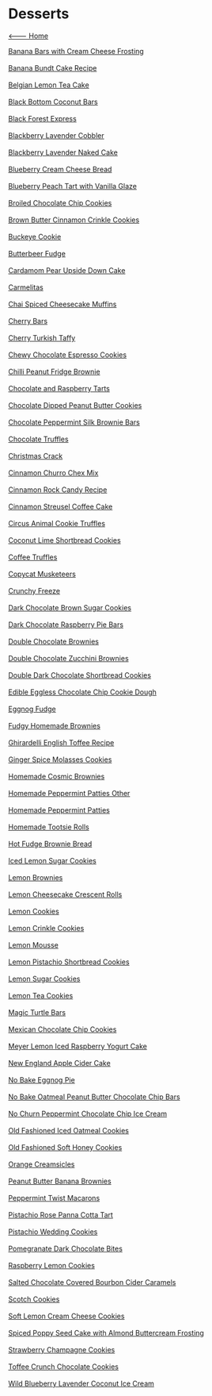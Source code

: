 # Desserts

[<--- Home](../about.md)

[Banana Bars with Cream Cheese Frosting](./banana-bars-with-cream-cheese-frosting.md)<br><br>
[Banana Bundt Cake Recipe](./banana-bundt-cake-recipe.md)<br><br>
[Belgian Lemon Tea Cake](./belgian-lemon-tea-cake.md)<br><br>
[Black Bottom Coconut Bars](./black-bottom-coconut-bars.md)<br><br>
[Black Forest Express](./black-forest-express.md)<br><br>
[Blackberry Lavender Cobbler](./blackberry-lavender-cobbler.md)<br><br>
[Blackberry Lavender Naked Cake](./blackberry-lavender-naked-cake.md)<br><br>
[Blueberry Cream Cheese Bread](./blueberry-cream-cheese-bread.md)<br><br>
[Blueberry Peach Tart with Vanilla Glaze](./blueberry-peach-tart-with-vanilla-glaze.md)<br><br>
[Broiled Chocolate Chip Cookies](./broiled-chocolate-chip-cookies.md)<br><br>
[Brown Butter Cinnamon Crinkle Cookies](./brown-butter-cinnamon-crinkle-cookies.md)<br><br>
[Buckeye Cookie](./buckeye-cookie.md)<br><br>
[Butterbeer Fudge](./butterbeer-fudge.md)<br><br>
[Cardamom Pear Upside Down Cake](./cardamom-pear-upside-down-cake.md)<br><br>
[Carmelitas](./carmelitas.md)<br><br>
[Chai Spiced Cheesecake Muffins](./chai-spiced-cheesecake-muffins.md)<br><br>
[Cherry Bars](./cherry-bars.md)<br><br>
[Cherry Turkish Taffy](./cherry-turkish-taffy.md)<br><br>
[Chewy Chocolate Espresso Cookies](./chewy-chocolate-espresso-cookies.md)<br><br>
[Chilli Peanut Fridge Brownie](./chilli-peanut-fridge-brownie.md)<br><br>
[Chocolate and Raspberry Tarts](./chocolate-and-raspberry-tarts.md)<br><br>
[Chocolate Dipped Peanut Butter Cookies](./chocolate-dipped-peanut-butter-cookies.md)<br><br>
[Chocolate Peppermint Silk Brownie Bars](./chocolate-peppermint-silk-brownie-bars.md)<br><br>
[Chocolate Truffles](./chocolate-truffles.md)<br><br>
[Christmas Crack](./christmas-crack.md)<br><br>
[Cinnamon Churro Chex Mix](./cinnamon-churro-chex-mix.md)<br><br>
[Cinnamon Rock Candy Recipe](./cinnamon-rock-candy-recipe.md)<br><br>
[Cinnamon Streusel Coffee Cake](./cinnamon-streusel-coffee-cake.md)<br><br>
[Circus Animal Cookie Truffles](./circus-animal-cookie-truffles.md)<br><br>
[Coconut Lime Shortbread Cookies](./coconut-lime-shortbread-cookies.md)<br><br>
[Coffee Truffles](./coffee-truffles.md)<br><br>
[Copycat Musketeers](./copycat-3-musketeers.md)<br><br>
[Crunchy Freeze](./crunchy-freeze.md)<br><br>
[Dark Chocolate Brown Sugar Cookies](./dark-chocolate-brown-sugar-cookies.md)<br><br>
[Dark Chocolate Raspberry Pie Bars](./dark-chocolate-raspberry-pie-bars.md)<br><br>
[Double Chocolate Brownies](./double-chocolate-brownies.md)<br><br>
[Double Chocolate Zucchini Brownies](./double-chocolate-zucchini-brownies.md)<br><br>
[Double Dark Chocolate Shortbread Cookies](./double-dark-chocolate-shortbread-cookies.md)<br><br>
[Edible Eggless Chocolate Chip Cookie Dough](./edible-eggless-chocolate-chip-cookie-dough.md)<br><br>
[Eggnog Fudge](./eggnog-fudge.md)<br><br>
[Fudgy Homemade Brownies](./fudgy-homemade-brownies.md)<br><br>
[Ghirardelli English Toffee Recipe](./ghirardelli-english-toffee-recipe.md)<br><br>
[Ginger Spice Molasses Cookies](./ginger-spice-molasses-cookies.md)<br><br>
[Homemade Cosmic Brownies](./homemade-cosmic-brownies.md)<br><br>
[Homemade Peppermint Patties Other](./homemade-peppermint-patties-other.md)<br><br>
[Homemade Peppermint Patties](./homemade-peppermint-patties.md)<br><br>
[Homemade Tootsie Rolls](./homemade-tootsie-rolls.md)<br><br>
[Hot Fudge Brownie Bread](./hot-fudge-brownie-bread.md)<br><br>
[Iced Lemon Sugar Cookies](./iced-lemon-sugar-cookies.md)<br><br>
[Lemon Brownies](./lemon-brownies.md)<br><br>
[Lemon Cheesecake Crescent Rolls](./lemon-cheesecake-crescent-rolls.md)<br><br>
[Lemon Cookies](./lemon-cookies.md)<br><br>
[Lemon Crinkle Cookies](./lemon-crinkle-cookies.md)<br><br>
[Lemon Mousse](./lemon-mousse.md)<br><br>
[Lemon Pistachio Shortbread Cookies](./lemon-pistachio-shortbread-cookies.md)<br><br>
[Lemon Sugar Cookies](./lemon-sugar-cookies.md)<br><br>
[Lemon Tea Cookies](./lemon-tea-cookies.md)<br><br>
[Magic Turtle Bars](./magic-turtle-bars.md)<br><br>
[Mexican Chocolate Chip Cookies](./mexican-chocolate-chip-cookies.md)<br><br>
[Meyer Lemon Iced Raspberry Yogurt Cake](./meyer-lemon-iced-raspberry-yogurt-cake.md)<br><br>
[New England Apple Cider Cake](./new-england-apple-cider-cake.md)<br><br>
[No Bake Eggnog Pie](./no-bake-eggnog-pie.md)<br><br>
[No Bake Oatmeal Peanut Butter Chocolate Chip Bars](./no-bake-oatmeal-peanut-butter-chocolate-chip-bars.md)<br><br>
[No Churn Peppermint Chocolate Chip Ice Cream](./no-churn-peppermint-chocolate-chip-ice-cream.md)<br><br>
[Old Fashioned Iced Oatmeal Cookies](./old-fashioned-iced-oatmeal-cookies.md)<br><br>
[Old Fashioned Soft Honey Cookies](./old-fashioned-soft-honey-cookies.md)<br><br>
[Orange Creamsicles](./orange-creamsicles.md)<br><br>
[Peanut Butter Banana Brownies](./peanut-butter-banana-brownies.md)<br><br>
[Peppermint Twist Macarons](./peppermint-twist-macarons.md)<br><br>
[Pistachio Rose Panna Cotta Tart](./pistachio-rose-panna-cotta-tart.md)<br><br>
[Pistachio Wedding Cookies](./pistachio-wedding-cookies.md)<br><br>
[Pomegranate Dark Chocolate Bites](./pomegranate-dark-chocolate-bites.md)<br><br>
[Raspberry Lemon Cookies](./raspberry-lemon-cookies.md)<br><br>
[Salted Chocolate Covered Bourbon Cider Caramels](./salted-chocolate-covered-bourbon-cider-caramels.md)<br><br>
[Scotch Cookies](./scotch-cookies.md)<br><br>
[Soft Lemon Cream Cheese Cookies](./soft-lemon-cream-cheese-cookies.md)<br><br>
[Spiced Poppy Seed Cake with Almond Buttercream Frosting](./spiced-poppy-seed-cake-with-almond-buttercream-frosting.md)<br><br>
[Strawberry Champagne Cookies](./strawberry-champagne-cookies.md)<br><br>
[Toffee Crunch Chocolate Cookies](./toffee-crunch-chocolate-cookies.md)<br><br>
[Wild Blueberry Lavender Coconut Ice Cream](./wild-blueberry-lavender-coconut-ice-cream.md)<br><br>
